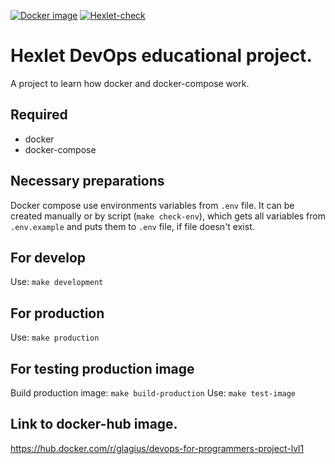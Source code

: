 [![Docker image](https://github.com/glagius/devops-for-programmers-project-lvl1/actions/workflows/docker-build.yml/badge.svg)](https://github.com/glagius/devops-for-programmers-project-lvl1/actions/workflows/docker-build.yml)
[![Hexlet-check](https://github.com/glagius/devops-for-programmers-project-lvl1/actions/workflows/hexlet-check.yml/badge.svg)](https://github.com/glagius/devops-for-programmers-project-lvl1/actions/workflows/hexlet-check.yml)

# Hexlet DevOps educational project.
A project to learn how docker and docker-compose work.

## Required
- docker
- docker-compose

## Necessary preparations
Docker compose use environments variables from `.env` file.
It can be created manually or by script (`make check-env`), which gets all variables from `.env.example` and puts them to `.env` file, if file doesn't exist.

## For develop
Use: `make development`

## For production
Use: `make production`
## For testing production image
Build production image: `make build-production`
Use: `make test-image`

## Link to docker-hub image.
https://hub.docker.com/r/glagius/devops-for-programmers-project-lvl1